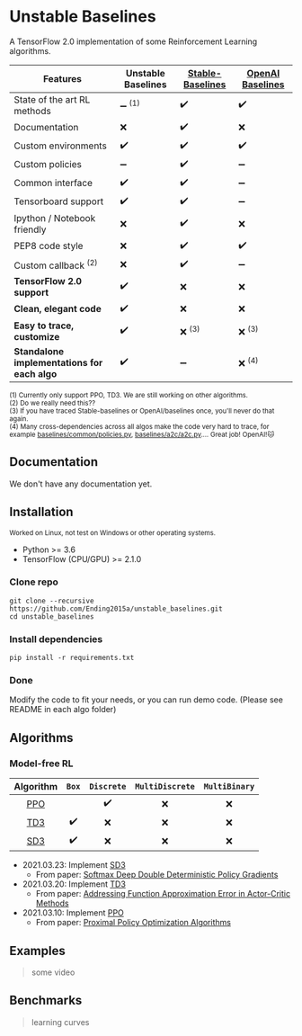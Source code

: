 # Unstable Baselines

A TensorFlow 2.0 implementation of some Reinforcement Learning algorithms.



| **Features**                   | Unstable Baselines                | [**Stable-Baselines**](https://github.com/hill-a/stable-baselines) | [**OpenAI Baselines**](https://github.com/openai/baselines) |
| ------------------------------ | --------------------------------- | ------------------- | ------------------ |
| State of the art RL methods    | :heavy_minus_sign: <sup>(1)</sup> | :heavy_check_mark:  | :heavy_check_mark: |
| Documentation                  | :x:                               | :heavy_check_mark:  | :x:                |
| Custom environments            | :heavy_check_mark:                | :heavy_check_mark:  | :heavy_check_mark: |
| Custom policies                | :heavy_minus_sign:                | :heavy_check_mark:  | :heavy_minus_sign: |
| Common interface               | :heavy_check_mark:                | :heavy_check_mark:  | :heavy_minus_sign: |
| Tensorboard support            | :heavy_check_mark:                | :heavy_check_mark:  | :heavy_minus_sign: |
| Ipython / Notebook friendly    | :x:                               | :heavy_check_mark:  | :x:                |
| PEP8 code style                | :x:                               | :heavy_check_mark:  | :heavy_check_mark: |
| Custom callback <sup>(2)</sup> | :x:                               | :heavy_check_mark:  | :heavy_minus_sign: |
| **TensorFlow 2.0 support**     | :heavy_check_mark:                | :x:                 | :x:                |
| **Clean, elegant code**        | :heavy_check_mark:                | :x:                 | :x:                |
| **Easy to trace, customize**   | :heavy_check_mark:                | :x: <sup>(3)</sup>  | :x: <sup>(3)</sup> |            
| **Standalone implementations for each algo** | :heavy_check_mark:  | :heavy_minus_sign:  | :x: <sup>(4)</sup> |


<sup>(1) Currently only support PPO, TD3. We are still working on other algorithms.</sup><br>
<sup>(2) Do we really need this?? </sup><br>
<sup>(3) If you have traced Stable-baselines or OpenAI/baselines once, you'll never do that again.</sup><br>
<sup>(4) Many cross-dependencies across all algos make the code very hard to trace, for example [baselines/common/policies.py](https://github.com/openai/baselines/blob/master/baselines/common/policies.py#L3), [baselines/a2c/a2c.py](https://github.com/openai/baselines/blob/master/baselines/a2c/a2c.py#L14).... Great job! OpenAI!:cat:</sup><br>


## Documentation
We don't have any documentation yet.

## Installation
<sup>Worked on Linux, not test on Windows or other operating systems.</sup><br>
* Python >= 3.6
* TensorFlow (CPU/GPU) >= 2.1.0

### Clone repo

```
git clone --recursive https://github.com/Ending2015a/unstable_baselines.git
cd unstable_baselines
```

### Install dependencies
```
pip install -r requirements.txt
```

### Done

Modify the code to fit your needs, or you can run demo code. (Please see README in each algo folder)

## Algorithms

### Model-free RL



| Algorithm | `Box`              | `Discrete`         | `MultiDiscrete`    | `MultiBinary`      |
|:-----------:|:--------------------:|:--------------------:|:--------------------:|:--------------------:|
| [PPO](unstable_baselines/ppo)       |   | :heavy_check_mark: | :x: | :x: |
| [TD3](unstable_baselines/td3)       | :heavy_check_mark: | :x: | :x: | :x: |
| [SD3](unstable_baselines/sd3)       | :heavy_check_mark: | :x: | :x: | :x: |


* 2021.03.23: Implement [SD3](unstable_baselines/sd3)
  * From paper: [Softmax Deep Double Deterministic Policy Gradients](https://arxiv.org/abs/2010.09177)
* 2021.03.20: Implement [TD3](unstable_baselines/td3)
  * From paper: [Addressing Function Approximation Error in Actor-Critic Methods](https://arxiv.org/abs/1802.09477)
* 2021.03.10: Implement [PPO](unstable_baselines/ppo)
  * From paper: [Proximal Policy Optimization Algorithms](https://arxiv.org/abs/1707.06347)

<!---
### Distributional RL

| Algorithm | `Box`              | `Discrete`         | `MultiDiscrete`    | `MultiBinary`      |
|:-----------:|:--------------------:|:--------------------:|:--------------------:|:--------------------:|
| C51 |   |   | :x: | :x: |
| IQN |   |   | :x: | :x: |


### Hierarchical RL

| Algorithm | `Box`              | `Discrete`         | `MultiDiscrete`    | `MultiBinary`      |
|:-----------:|:--------------------:|:--------------------:|:--------------------:|:--------------------:|


### Other RL

| Algorithm | `Box`              | `Discrete`         | `MultiDiscrete`    | `MultiBinary`      |
|:-----------:|:--------------------:|:--------------------:|:--------------------:|:--------------------:|

--->
## Examples

> some video

## Benchmarks

> learning curves
